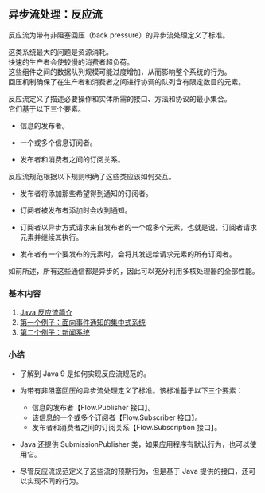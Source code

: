 ## 异步流处理：反应流
反应流为带有非阻塞回压（back pressure）的异步流处理定义了标准。  

这类系统最大的问题是资源消耗。  
快速的生产者会使较慢的消费者超负荷。  
这些组件之间的数据队列规模可能过度增加，从而影响整个系统的行为。  
回压机制确保了在生产者和消费者之间进行协调的队列含有限定数目的元素。

反应流定义了描述必要操作和实体所需的接口、方法和协议的最小集合。  
它们基于以下三个要素。
-	信息的发布者。

-	一个或多个信息订阅者。
-	发布者和消费者之间的订阅关系。

反应流规范根据以下规则明确了这些类应该如何交互。
-	发布者将添加那些希望得到通知的订阅者。

-	订阅者被发布者添加时会收到通知。
-	订阅者以异步方式请求来自发布者的一个或多个元素，也就是说，订阅者请求元素并继续其执行。
-	发布者有一个要发布的元素时，会将其发送给请求元素的所有订阅者。

如前所述，所有这些通信都是异步的，因此可以充分利用多核处理器的全部性能。


### 基本内容
1.	[Java 反应流简介](C1Java反应流简介.md)
2.	[第一个例子：面向事件通知的集中式系统](C2第一个例子：面向事件通知的集中式系统.md)
3.	[第二个例子：新闻系统](C3第二个例子：新闻系统.md)

### 小结
-	了解到 Java 9 是如何实现反应流规范的。

-	为带有非阻塞回压的异步流处理定义了标准。该标准基于以下三个要素：  
	-	信息的发布者【Flow.Publisher 接口】。   
	-	该信息的一个或多个订阅者【Flow.Subscriber 接口】。  
	-	发布者和消费者之间的订阅关系【Flow.Subscription 接口】。  

-	Java 还提供 SubmissionPublisher 类，如果应用程序有默认行为，也可以使用它。
-	尽管反应流规范定义了这些流的预期行为，但是基于 Java 提供的接口，还可以实现不同的行为。